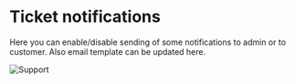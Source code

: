 Ticket notifications
=============
Here you can enable/disable sending of some notifications to admin or to customer. Also email template can be updated here.

![Support](support_config.png)
